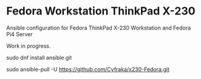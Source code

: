# Fedora Workstation ThinkPad X-230
Ansible configuration for Fedora ThinkPad X-230 Workstation and Fedora Pi4 Server

Work in progress.

sudo dnf install ansible git 

sudo ansible-pull -U https://github.com/Cyfraka/x230-Fedora.git 
